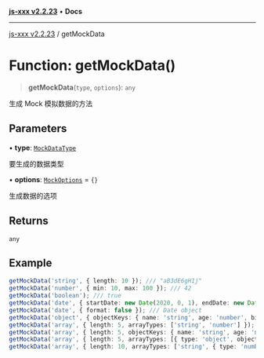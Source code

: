 [**js-xxx v2.2.23**](../README.md) • **Docs**

***

[js-xxx v2.2.23](../README.md) / getMockData

# Function: getMockData()

> **getMockData**(`type`, `options`): `any`

生成 Mock 模拟数据的方法

## Parameters

• **type**: [`MockDataType`](../type-aliases/MockDataType.md)

要生成的数据类型

• **options**: [`MockOptions`](../interfaces/MockOptions.md) = `{}`

生成数据的选项

## Returns

`any`

## Example

```ts
getMockData('string', { length: 10 }); /// "aB3dE6gH1j"
getMockData('number', { min: 10, max: 100 }); /// 42
getMockData('boolean'); /// true
getMockData('date', { startDate: new Date(2020, 0, 1), endDate: new Date(2021, 0, 1) }); /// "2020-06-15 12:34:56"
getMockData('date', { format: false }); /// Date object
getMockData('object', { objectKeys: { name: 'string', age: 'number', birthDate: { type: 'date', options: { format: 'yyyy/mm/dd' } } } }); /// { name: "aBc", age: 25, birthDate: "1995/05/17" }
getMockData('array', { length: 5, arrayTypes: ['string', 'number'] }); /// [ "aB3", 42, "xYz", 7, "MN1" ]
getMockData('array', { length: 5, objectKeys: { name: 'string', age: 'number', birthDate: { type: 'date', options: { format: 'yyyy/mm/dd' } } } }); /// [{ name: "aBc", age: 25, birthDate: "1995/05/17" } * 5 ......]
getMockData('array', { length: 5, arrayTypes: [{ type: 'object', objectKeys: { name: 'string', age: 'number', birthDate: { type: 'date', options: { format: 'yyyy/mm/dd' } } } }] }); /// [{ name: "aBc", age: 25, birthDate: "1995/05/17" } * 5 ......]
getMockData('array', { length: 10, arrayTypes: ['string', { type: 'number', options: { min: 10, max: 100 } }, { type: 'date', options: { format: 'yyyy/mm/dd' } }] }); /// [47, 49, 'uCp1bxDo', '2003/05/14', 'MUQSOf0W', '2011/07/01', 'nDYZD4Lu', 'YFSCEQvV', '2021/06/03', '1yaIgwhh']
```
